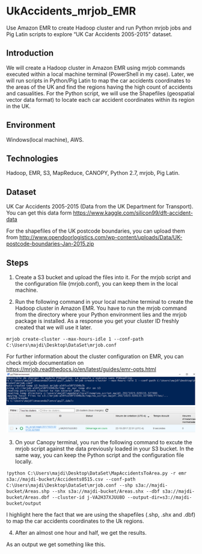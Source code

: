 # UkAccidents_mrjob_EMR
Use Amazon EMR to create Hadoop cluster and run Python mrjob jobs and Pig Latin scripts to explore “UK Car Accidents 2005-2015" dataset.

## Introduction
We will create a Hadoop cluster in Amazon EMR using mrjob commands executed within a local machine terminal (PowerShell in my case). Later, we will run scripts in Python/Pig Latin to map the car accidents coordinates to the areas of the UK and find the regions having the high count of accidents and casualities.
For the Python script, we will use the Shapefiles (geospatial vector data format) to locate each car accident coordinates within its region in the UK.

## Environment
Windows(local machine), AWS.
## Technologies
Hadoop, EMR, S3, MapReduce, CANOPY, Python 2.7, mrjob, Pig Latin.

## Dataset
UK Car Accidents 2005-2015 (Data from the UK Department for Transport).
You can get this data form https://www.kaggle.com/silicon99/dft-accident-data

For the shapefiles of the UK postcode boundaries, you can upload them from http://www.opendoorlogistics.com/wp-content/uploads/Data/UK-postcode-boundaries-Jan-2015.zip


## Steps
1. Create a S3 bucket and upload the files into it. For the mrjob script and the configuration file (mrjob.conf), you can keep them in the local machine.

2. Run the following command in your local machine terminal to create the Hadoop cluster in Amazon EMR. You have to run the mrjob command from the directory where your Python environment lies and the mrjob package is installed. As a response you get your cluster ID freshly created that we will use it later.
```
mrjob create-cluster --max-hours-idle 1 --conf-path C:\Users\majdi\Desktop\DataSet\mrjob.conf 
```
For further information about the cluster configuration on EMR, you can check mrjob documentation on https://mrjob.readthedocs.io/en/latest/guides/emr-opts.html
![](Images/image1.png)
![](Images/image2.png)

3. On your Canopy terminal, you run the following command to excute the mrjob script against the data previously loaded in your S3 bucket. In the same way, you can keep the Python script and the configuration file locally.
~~~~
!python C:\Users\majdi\Desktop\DataSet\MapAccidentsToArea.py -r emr s3a://majdi-bucket/Accidents0515.csv --conf-path  C:\Users\majdi\Desktop\DataSet\mrjob.conf --shp s3a://majdi-bucket/Areas.shp --shx s3a://majdi-bucket/Areas.shx --dbf s3a://majdi-bucket/Areas.dbf --cluster-id j-VA2H37XJUU8O --output-dir=s3://majdi-bucket/output
~~~~
I highlight here the fact that we are using the shapefiles (.shp, .shx and .dbf) to map the car accidents coordinates to the Uk regions.

4. After an almost one hour and half, we get the results.

As an output we get something like this.

